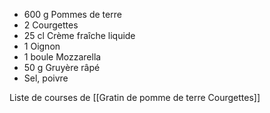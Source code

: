 - 600 g Pommes de terre
- 2 Courgettes
- 25 cl Crème fraîche liquide
- 1 Oignon
- 1 boule Mozzarella
- 50 g Gruyère râpé
- Sel, poivre


Liste de courses de  [[Gratin de pomme de terre Courgettes]] 